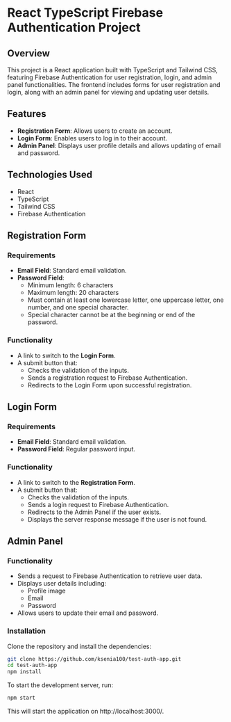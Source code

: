 # React TypeScript Firebase Authentication Project

## Overview

This project is a React application built with TypeScript and Tailwind CSS, featuring Firebase Authentication for user registration, login, and admin panel functionalities. The frontend includes forms for user registration and login, along with an admin panel for viewing and updating user details.

## Features

- **Registration Form**: Allows users to create an account.
- **Login Form**: Enables users to log in to their account.
- **Admin Panel**: Displays user profile details and allows updating of email and password.

## Technologies Used

- React
- TypeScript
- Tailwind CSS
- Firebase Authentication

## Registration Form

### Requirements

- **Email Field**: Standard email validation.
- **Password Field**:
  - Minimum length: 6 characters
  - Maximum length: 20 characters
  - Must contain at least one lowercase letter, one uppercase letter, one number, and one special character.
  - Special character cannot be at the beginning or end of the password.

### Functionality

- A link to switch to the **Login Form**.
- A submit button that:
  - Checks the validation of the inputs.
  - Sends a registration request to Firebase Authentication.
  - Redirects to the Login Form upon successful registration.

## Login Form

### Requirements

- **Email Field**: Standard email validation.
- **Password Field**: Regular password input.

### Functionality

- A link to switch to the **Registration Form**.
- A submit button that:
  - Checks the validation of the inputs.
  - Sends a login request to Firebase Authentication.
  - Redirects to the Admin Panel if the user exists.
  - Displays the server response message if the user is not found.

## Admin Panel

### Functionality

- Sends a request to Firebase Authentication to retrieve user data.
- Displays user details including:
  - Profile image
  - Email
  - Password
- Allows users to update their email and password.

### Installation

Clone the repository and install the dependencies:
```bash
git clone https://github.com/ksenia100/test-auth-app.git
cd test-auth-app
npm install
```

To start the development server, run:
```bash
npm start
```

This will start the application on http://localhost:3000/.
